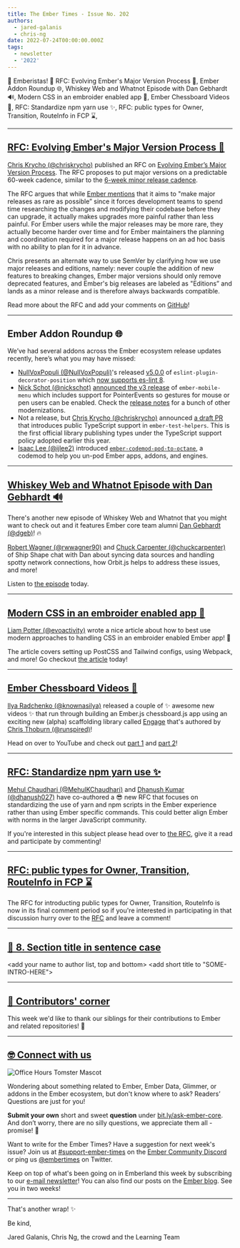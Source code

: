 ```yaml
---
title: The Ember Times - Issue No. 202
authors:
  - jared-galanis
  - chris-ng
date: 2022-07-24T00:00:00.000Z
tags:
  - newsletter
  - '2022'
---
```


👋 Emberistas! 🐹
RFC: Evolving Ember's Major Version Process 🌲,
Ember Addon Roundup 🌐,
Whiskey Web and Whatnot Episode with Dan Gebhardt 🔊,
Modern CSS in an embroider enabled app 📖,
Ember Chessboard Videos 📼,
RFC: Standardize npm yarn use ✨,
RFC: public types for Owner, Transition, RouteInfo in FCP ⌛️,

---

## [RFC: Evolving Ember's Major Version Process 🌲](https://github.com/emberjs/rfcs/pull/830)

[Chris Krycho (@chriskrycho)](https://github.com/chriskrycho) published an RFC on [Evolving Ember’s Major Version Process](https://github.com/emberjs/rfcs/pull/830). The RFC proposes to put major versions on a predictable 60-week cadence, similar to the [6-week minor release cadence](https://emberjs.com/releases/).

The RFC argues that while [Ember mentions](https://emberjs.com/releases/) that it aims to "make major releases as rare as possible” since it forces development teams to spend time researching the changes and modifying their codebase before they can upgrade, it actually makes upgrades more painful rather than less painful. For Ember users while the major releases may be more rare, they actually become harder over time and for Ember maintainers the planning and coordination required for a major release happens on an ad hoc basis with no ability to plan for it in advance.

Chris presents an alternate way to use SemVer by clarifying how we use major releases and editions, namely: never couple the addition of new features to breaking changes, Ember major versions should only remove deprecated features, and Ember's big releases are labeled as "Editions” and lands as a minor release and is therefore always backwards compatible.

Read more about the RFC and add your comments on [GitHub](https://github.com/emberjs/rfcs/pull/830)!

---

## Ember Addon Roundup 🌐

We’ve had several addons across the Ember ecosystem release updates recently, here’s what you may have missed:

- [NullVoxPopuli (@NullVoxPopuli)](https://github.com/NullVoxPopuli)'s released [v5.0.0](https://github.com/NullVoxPopuli/eslint-plugin-decorator-position/blob/main/CHANGELOG.md#500-2022-07-15) of `eslint-plugin-decorator-position` which [now supports es-lint 8](https://twitter.com/nullvoxpopuli/status/1547769958230155269).
- [Nick Schot (@nickschot)](https://github.com/nickschot) [announced the v3 release](https://twitter.com/nickschot/status/1550438922882371584) of `ember-mobile-menu` which includes support for PointerEvents so gestures for mouse or pen users can be enabled. Check the [release notes](https://github.com/nickschot/ember-mobile-menu/releases/tag/v3.0.0) for a bunch of other modernizations.
- Not a release, but [Chris Krycho (@chriskrycho)](https://github.com/chriskrycho) announced [a draft PR](https://github.com/emberjs/ember-test-helpers/pull/1234) that introduces public TypeScript support in `ember-test-helpers`. This is the first official library publishing types under the TypeScript support policy adopted earlier this year.
- [Isaac Lee (@ijlee2)](https://github.com/ijlee2/) introduced [`ember-codemod-pod-to-octane`](https://github.com/ijlee2/ember-codemod-pod-to-octane), a codemod to help you un-pod Ember apps, addons, and engines.

---

## [Whiskey Web and Whatnot Episode with Dan Gebhardt 🔊](https://twitter.com/shipshapecode/status/1547916152055091208)

<!--alex ignore alumnae-alumni-->
There's another new episode of Whiskey Web and Whatnot that you might want to check out and it features Ember core team alumni [Dan Gebhardt (@dgeb)](https://github.com/dgeb)! 🔥

[Robert Wagner (@rwwagner90)](https://github.com/rwwagner90) and [Chuck Carpenter (@chuckcarpenter)](https://github.com/chuckcarpenter) of Ship Shape chat with Dan about syncing data sources and handling spotty network connections, how Orbit.js helps to address these issues, and more!

Listen to [the episode](https://www.whiskeywebandwhatnot.fm/developing-orbit-and-the-future-of-cross-framework-solutions-with-dan-gebhardt/) today.

---

## [Modern CSS in an embroider enabled app 📖](https://twitter.com/evo1/status/1547312309185511426)

[Liam Potter (@evoactivity)](https://github.com/evoactivity) wrote a nice article about how to best use modern approaches to handling CSS in an embroider enabled Ember app! 🙌

The article covers setting up PostCSS and Tailwind configs, using Webpack, and more! Go checkout [the article](https://github.com/evoactivity/ember-modern-css/blob/main/README.md) today!

---

## [Ember Chessboard Videos 📼](https://twitter.com/knownasilya/status/1545585741073420288)

[Ilya Radchenko (@knownasilya)](https://github.com/knownasilya) released a couple of ✨ awesome new videos ✨ that run through building an Ember.js chessboard.js app using an exciting new (alpha) scaffolding library called [Engage](https://github.com/warp-drive-engineering/engage) that's authored by [Chris Thoburn (@runspired)](https://github.com/runspired)!

Head on over to YouTube and check out [part 1](https://www.youtube.com/watch?v=4Yt98vPyfv4) and [part 2](https://www.youtube.com/watch?v=WLGwOKD9PXo)!

---

## [RFC: Standardize npm yarn use ✨](https://github.com/emberjs/rfcs/pull/831)

[Mehul Chaudhari (@MehulKChaudhari)](https://github.com/MehulKChaudhari) and [Dhanush Kumar
 (@dhanush027)](https://github.com/dhanush027) have co-authored a 😎 new RFC that focuses on standardizing the use of yarn and npm scripts in the Ember experience rather than using Ember specific commands. This could better align Ember with norms in the larger JavaScript community.

 If you're interested in this subject please head over to [the RFC](https://github.com/emberjs/rfcs/pull/831), give it a read and participate by commenting!

---

## [RFC: public types for Owner, Transition, RouteInfo in FCP ⌛️](https://twitter.com/emberjs/status/1550796034049277953)

The RFC for introducting public types for Owner, Transition, RouteInfo is now in its final comment period so if you're interested in participating in that discussion hurry over to the [RFC](https://github.com/emberjs/rfcs/pull/821) and leave a comment!

---

## [🐹 8. Section title in sentence case](section-url)

<change section title emoji>
<consider adding some bold to your paragraph>
<add the contributor in the post in format "FirstName LastName (@githubUserName)" linked to their GitHub account>
<please include link to external article/repo/etc in paragraph / body text, not just header title above>

<add your name to author list, top and bottom>
<add short title to "SOME-INTRO-HERE">

---

## [👏 Contributors' corner](https://guides.emberjs.com/release/contributing/repositories/)

<p>This week we'd like to thank our siblings for their contributions to Ember and related repositories! 💖</p>

---

## [🤓 Connect with us](https://docs.google.com/forms/d/e/1FAIpQLScqu7Lw_9cIkRtAiXKitgkAo4xX_pV1pdCfMJgIr6Py1V-9Og/viewform)

<div class="blog-row">
  <img class="float-right small transparent padded" alt="Office Hours Tomster Mascot" title="Readers' Questions" src="/images/tomsters/officehours.png" />

  <p>Wondering about something related to Ember, Ember Data, Glimmer, or addons in the Ember ecosystem, but don't know where to ask? Readers’ Questions are just for you!</p>

  <p><strong>Submit your own</strong> short and sweet <strong>question</strong> under <a href="https://bit.ly/ask-ember-core" target="rq">bit.ly/ask-ember-core</a>. And don’t worry, there are no silly questions, we appreciate them all - promise! 🤞</p>

  <p>Want to write for the Ember Times? Have a suggestion for next week's issue? Join us at <a href="https://discordapp.com/channels/480462759797063690/485450546887786506">#support-ember-times</a> on the <a href="https://discord.gg/emberjs">Ember Community Discord</a> or ping us <a href="https://twitter.com/embertimes">@embertimes</a> on Twitter.</p>

  <p>Keep on top of what's been going on in Emberland this week by subscribing to our <a href="https://embertimes.substack.com/">e-mail newsletter</a>! You can also find our posts on the <a href="https://blog.emberjs.com/tag/newsletter">Ember blog</a>. See you in two weeks!</p>
</div>

---

That's another wrap! ✨

Be kind,

Jared Galanis, Chris Ng, the crowd and the Learning Team

